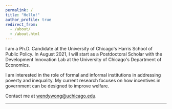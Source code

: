 ```yaml
---
permalink: /
title: "Hello!"
author_profile: true
redirect_from: 
  - /about/
  - /about.html
---
```


I am a Ph.D. Candidate at the <a href="https://harris.uchicago.edu/" style="text-decoration: none">University of Chicago's Harris School of Public Policy</a>. In August 2021, I will start as a Postdoctoral Scholar with the Development Innovation Lab at the <a href="https://economics.uchicago.edu/" style="text-decoration: none">University of Chicago's Department of Economics</a>. 

I am interested in the role of formal and informal institutions in addressing poverty and inequality. My current research focuses on how incentives in government can be designed to improve welfare.


Contact me at <a href="mailto:wendywong@uchicago.edu" style="text-decoration: none">wendywong@uchicago.edu</a>.

---

